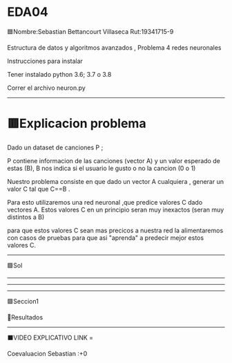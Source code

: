 # EDA04

🟦Nombre:Sebastian Bettancourt Villaseca Rut:19341715-9


Estructura de datos y algoritmos avanzados , Problema 4 redes neuronales

Instrucciones para instalar

Tener instalado python 3.6; 3.7 o 3.8

Correr el archivo neuron.py

-----------------------------------------------------


# 🟥Explicacion problema

Dado un dataset de canciones P ;

P contiene informacion de las canciones (vector A) y un valor esperado de estas (B), B nos indica si el usuario le gusto o no la cancion (0 o 1)

Nuestro problema consiste en que dado un vector A cualquiera , generar un valor C tal que C==B .



Para esto utilizaremos una red neuronal ,que predice valores C dado vectores A. Estos valores C en un principio seran muy inexactos (seran muy distintos a B)

para que estos valores C sean mas precicos a nuestra red la alimentaremos con casos de pruebas para que asi "aprenda" a predecir mejor estos valores C.











---------------------------------------------------

 
🟩Sol

------------------------------------------


  

------------------------------






-------------------------

🟪Seccion1


🔴Resultados


------


⬛VIDEO EXPLICATIVO LINK = 


Coevaluacion 
Sebastian :+0
